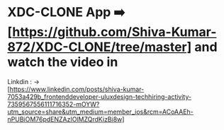 # XDC-CLONE App ➡️ [https://github.com/Shiva-Kumar-872/XDC-CLONE/tree/master] and watch the video in 

Linkdin : →        
[https://www.linkedin.com/posts/shiva-kumar-7053a429b_frontenddeveloper-uluxdesign-techhiring-activity-7359567556111716352-mOYW?utm_source=share&utm_medium=member_ios&rcm=ACoAAEh-nPUBiOM76pdENZAzIOlMZQrdKizBi8w]

